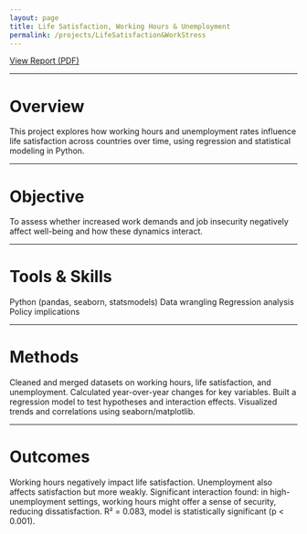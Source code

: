 ```yaml
---
layout: page
title: Life Satisfaction, Working Hours & Unemployment
permalink: /projects/LifeSatisfaction&WorkStress
---
```


[View Report (PDF)](/assets/html/python_project.pdf)

--- 
# Overview
This project explores how working hours and unemployment rates influence life satisfaction across countries over time, using regression and statistical modeling in Python.

---

# Objective
To assess whether increased work demands and job insecurity negatively affect well-being and how these dynamics interact.

---
# Tools & Skills
Python (pandas, seaborn, statsmodels)
Data wrangling
Regression analysis
Policy implications

---
# Methods
Cleaned and merged datasets on working hours, life satisfaction, and unemployment.
Calculated year-over-year changes for key variables.
Built a regression model to test hypotheses and interaction effects.
Visualized trends and correlations using seaborn/matplotlib.

---
# Outcomes
Working hours negatively impact life satisfaction.
Unemployment also affects satisfaction but more weakly.
Significant interaction found: in high-unemployment settings, working hours might offer a sense of security, reducing dissatisfaction.
R² = 0.083, model is statistically significant (p < 0.001).
